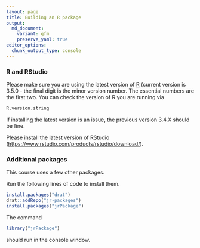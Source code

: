 ```yaml
---
layout: page
title: Building an R package
output:
  md_document:
    variant: gfm
    preserve_yaml: true
editor_options: 
  chunk_output_type: console
---
```


### R and RStudio

Please make sure you are using the latest version of
[R](https://cran.r-project.org/) (current version is 3.5.0 - the final
digit is the minor version number. The essential numbers are the first
two. You can check the version of R you are running via

``` r
R.version.string
```

If installing the latest version is an issue, the previous version 3.4.X
should be fine.

Please install the latest version of RStudio
(<https://www.rstudio.com/products/rstudio/download/>).

### Additional packages

This course uses a few other packages.

Run the following lines of code to install them.

``` r
install.packages("drat")
drat::addRepo("jr-packages")
install.packages("jrPackage")
```

The command

``` r
library("jrPackage")
```

should run in the console window.
